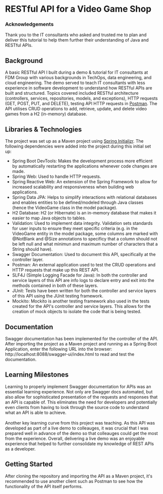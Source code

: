 # RESTful API for a Video Game Shop
### Acknowledgements 
Thank you to the IT consultants who asked and trusted me to plan and deliver this tutorial to help them further their understanding of Java and RESTful APIs.
## Background
A basic RESTful API I built during a demo & tutorial for IT consultants at FDM Group with various backgrounds in TechOps, data engineering, and cloud engineering. The demo served to teach IT consultants with less experience in software development to understand how RESTful APIs are built and structured. Topics covered included RESTful architecture (controllers, services, repositories, models, and exceptions), HTTP requests (GET, POST, PUT, and DELETE), testing API HTTP requests in [Postman](https://www.postman.com/downloads/). The API utilises CRUD operations to add, retrieve, update, and delete video games from a H2 (in-memory) database.
## Libraries & Technologies
The project was set up as a Maven project using [Spring Initializr](https://start.spring.io/). The following dependencies were added into the project during this initial set up:
- Spring Boot DevTools: Makes the development process more efficient by automatically restarting the applications whenever code changes are made.
- Spring Web: Used to handle HTTP requests.
- Spring Reactive Web: An extension of the Spring Framework to allow for increased scalability and responsiveness when building web applications.
- Spring Data JPA: Helps to simplify interactions with relational databases and enables entities to be defined/modeled through Java classes (hence the VideoGame class in the model package).
- H2 Database: H2 (or Hibernate) is an in-memory database that makes it easier to map Java objects to tables.
- Validation: Used to implement data integrity. Validation sets standards for user inputs to ensure they meet specific criteria (e.g. in the VideoGame entity in the model package, some columns are marked with @NotBlank and @Size annotations to specificy that a column should not be left null and what minimun and maximum number of characters that a String should have).
- Swagger Documentation: Used to document this API, specifically at the controller layer.
- Postman: An external application used to test the CRUD operations and HTTP requests that make up this REST API.
- SLF4J (Simple Logging Facade for Java): In both the controller and service layers of this API are info logs to declare entry and exit into the methods contained in both of these layers.
- JUnit: Tests have been written for both the controller and service layers of this API using the JUnit testing framework.
- Mockito: Mockito is another testing framework also used in the tests created for the API's controller and service layers. This allows for the creation of mock objects to isolate the code that is being tested.
## Documentation
Swagger documentation has been implemented for the controller of the API. After importing the project as a Maven project and running as a Spring Boot Application, enter the following URL into the browser: http://localhost:8088/swagger-ui/index.html to read and test the documentation.
## Learning Milestones
Learning to properly implement Swagger documentation for APIs was an essential learning experience. Not only are Swagger docs automated, but also allow for sophisticated presentation of the requests and responses that an API is capable of. This eliminates the need for developers and potentially even clients from having to look through the source code to understand what an API is able to achieve. 
<br/><br/>
Another key learning curve from this project was teaching. As this API was developed as part of a live demo to colleauges, it was crucial that I was prepared well in advance of the demo so that colleauges could get the most from the experience. Overall, delivering a live demo was an enjoyable experience that helped to further consolidate my knowledge of REST APIs as a developer. 
## Getting Started
After cloning the repository and importing the API as a Maven project, it's recommended to use another client such as Postman to see how the functionality of the API itself performs. 
